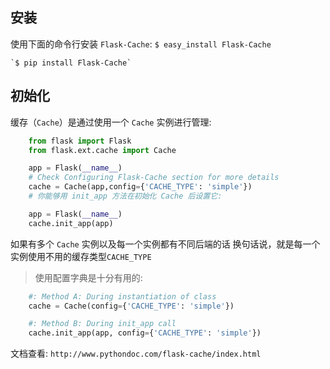安装
-----------

使用下面的命令行安装 `Flask-Cache`:
    `$ easy_install Flask-Cache`

    `$ pip install Flask-Cache`

初始化
------------------

缓存（`Cache`）是通过使用一个 `Cache` 实例进行管理:

```python
    from flask import Flask
    from flask.ext.cache import Cache

    app = Flask(__name__)
    # Check Configuring Flask-Cache section for more details
    cache = Cache(app,config={'CACHE_TYPE': 'simple'})
    # 你能够用 init_app 方法在初始化 Cache 后设置它:

    app = Flask(__name__)
    cache.init_app(app)
```

如果有多个 `Cache` 实例以及每一个实例都有不同后端的话
换句话说，就是每一个实例使用不用的缓存类型`CACHE_TYPE`

> 使用配置字典是十分有用的:

```python
    #: Method A: During instantiation of class
    cache = Cache(config={'CACHE_TYPE': 'simple'})
```

```python
    #: Method B: During init_app call
    cache.init_app(app, config={'CACHE_TYPE': 'simple'})
```


文档查看:
`http://www.pythondoc.com/flask-cache/index.html`